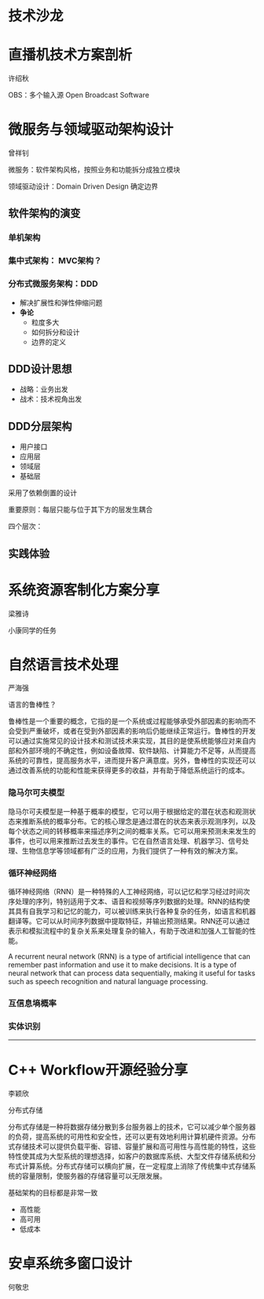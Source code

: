 # 技术沙龙

# 直播机技术方案剖析

许绍秋

OBS：多个输入源 Open Broadcast Software

# 微服务与领域驱动架构设计

曾祥钊

微服务：软件架构风格，按照业务和功能拆分成独立模块

领域驱动设计：Domain Driven Design 确定边界

## 软件架构的演变

### 单机架构

### 集中式架构： MVC架构？

### 分布式微服务架构：DDD

- 解决扩展性和弹性伸缩问题
- **争论**
    - 粒度多大
    - 如何拆分和设计
    - 边界的定义

## DDD设计思想

- 战略：业务出发
- 战术：技术视角出发

## DDD分层架构

- 用户接口
- 应用层
- 领域层
- 基础层

采用了依赖倒置的设计

重要原则：每层只能与位于其下方的层发生耦合

四个层次：

## 实践体验

# 系统资源客制化方案分享

梁雅诗

小康同学的任务

# 自然语言技术处理

严海强

语言的鲁棒性？

鲁棒性是一个重要的概念，它指的是一个系统或过程能够承受外部因素的影响而不会受到严重破坏，或者在受到外部因素的影响后仍能继续正常运行。鲁棒性的开发可以通过实施常见的设计技术和测试技术来实现，其目的是使系统能够应对来自内部和外部环境的不确定性，例如设备故障、软件缺陷、计算能力不足等，从而提高系统的可靠性，提高服务水平，进而提升客户满意度。另外，鲁棒性的实现还可以通过改善系统的功能和性能来获得更多的收益，并有助于降低系统运行的成本。

### 隐马尔可夫模型

隐马尔可夫模型是一种基于概率的模型，它可以用于根据给定的潜在状态和观测状态来推断系统的概率分布。它的核心理念是通过潜在的状态来表示观测序列，以及每个状态之间的转移概率来描述序列之间的概率关系。它可以用来预测未来发生的事件，也可以用来推断过去发生的事件。它在自然语言处理、机器学习、信号处理、生物信息学等领域都有广泛的应用，为我们提供了一种有效的解决方案。

### 循环神经网络

循环神经网络（RNN）是一种特殊的人工神经网络，可以记忆和学习经过时间次序处理的序列，特别适用于文本、语音和视频等序列数据的处理。RNN的结构使其具有自我学习和记忆的能力，可以被训练来执行各种复杂的任务，如语言和机器翻译等。它可以从时间序列数据中提取特征，并输出预测结果。RNN还可以通过表示和模拟流程中的复杂关系来处理复杂的输入，有助于改进和加强人工智能的性能。

A recurrent neural network (RNN) is a type of artificial intelligence that can remember past information and use it to make decisions. It is a type of neural network that can process data sequentially, making it useful for tasks such as speech recognition and natural language processing.

### 互信息墒概率

### 实体识别

---

# C++ Workflow开源经验分享

李颖欣

分布式存储

分布式存储是一种将数据存储分散到多台服务器上的技术，它可以减少单个服务器的负荷，提高系统的可用性和安全性，还可以更有效地利用计算机硬件资源。分布式存储技术可以提供负载平衡、容错、容量扩展和高可用性与高性能的特性，这些特性使其成为大型系统的理想选择，如客户的数据库系统、大型文件存储系统和分布式计算系统。分布式存储可以横向扩展，在一定程度上消除了传统集中式存储系统的容量限制，使服务器的存储容量可以无限发展。

基础架构的目标都是非常一致

- 高性能
- 高可用
- 低成本

# 安卓系统多窗口设计

何敬忠